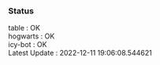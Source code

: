 ### Status


table : OK  
hogwarts : OK  
icy-bot : OK  
Latest Update : 2022-12-11 19:06:08.544621
